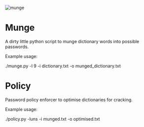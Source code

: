 ![munge](munge.png)
# Munge

A dirty little python script to munge dictionary words into possible passwords.

Example usage:

./munge.py -l 9 -i dictionary.txt -o munged_dictionary.txt

# Policy

Password policy enforcer to optimise dictionaries for cracking.

Example usage:

./policy.py -luns -i munged.txt -o optimised.txt
